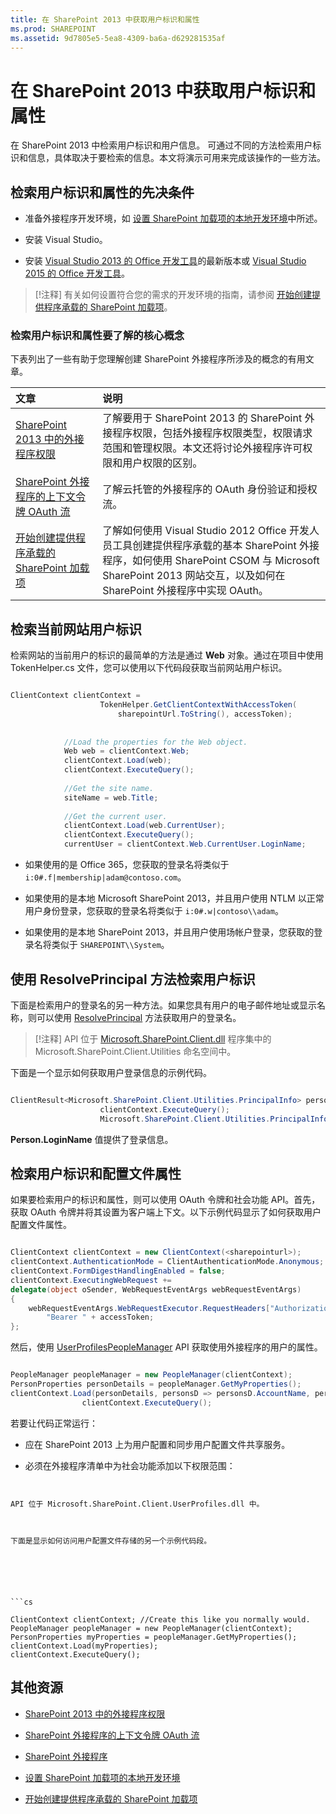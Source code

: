 ```yaml
---
title: 在 SharePoint 2013 中获取用户标识和属性
ms.prod: SHAREPOINT
ms.assetid: 9d7805e5-5ea8-4309-ba6a-d629281535af
---
```



# 在 SharePoint 2013 中获取用户标识和属性
在 SharePoint 2013 中检索用户标识和用户信息。
可通过不同的方法检索用户标识和信息，具体取决于要检索的信息。本文将演示可用来完成该操作的一些方法。
  
    
    


## 检索用户标识和属性的先决条件
<a name="Prereq"> </a>


- 准备外接程序开发环境，如 [设置 SharePoint 加载项的本地开发环境](set-up-an-on-premises-development-environment-for-sharepoint-add-ins.md)中所述。
    
  
- 安装 Visual Studio。
    
  
- 安装  [Visual Studio 2013 的 Office 开发工具](http://aka.ms/OfficeDevToolsForVS2013)的最新版本或  [Visual Studio 2015 的 Office 开发工具](http://aka.ms/OfficeDevToolsForVS2015)。
    
  

> [!注释]
> 有关如何设置符合您的需求的开发环境的指南，请参阅 [开始创建提供程序承载的 SharePoint 加载项](get-started-creating-provider-hosted-sharepoint-add-ins.md)。 
  
    
    


### 检索用户标识和属性要了解的核心概念

下表列出了一些有助于您理解创建 SharePoint 外接程序所涉及的概念的有用文章。
  
    
    


|**文章**|**说明**|
|:-----|:-----|
| [SharePoint 2013 中的外接程序权限](add-in-permissions-in-sharepoint-2013.md) <br/> |了解要用于 SharePoint 2013 的 SharePoint 外接程序权限，包括外接程序权限类型，权限请求范围和管理权限。本文还将讨论外接程序许可权限和用户权限的区别。  <br/> |
| [SharePoint 外接程序的上下文令牌 OAuth 流](context-token-oauth-flow-for-sharepoint-add-ins.md) <br/> |了解云托管的外接程序的 OAuth 身份验证和授权流。  <br/> |
| [开始创建提供程序承载的 SharePoint 加载项](get-started-creating-provider-hosted-sharepoint-add-ins.md) <br/> |了解如何使用 Visual Studio 2012 Office 开发人员工具创建提供程序承载的基本 SharePoint 外接程序，如何使用 SharePoint CSOM 与 Microsoft SharePoint 2013 网站交互，以及如何在 SharePoint 外接程序中实现 OAuth。  <br/> |
   

## 检索当前网站用户标识
<a name="WebsiteUserID"> </a>

检索网站的当前用户的标识的最简单的方法是通过 **Web** 对象。通过在项目中使用 TokenHelper.cs 文件，您可以使用以下代码段获取当前网站用户标识。
  
    
    

```cs

ClientContext clientContext =
                    TokenHelper.GetClientContextWithAccessToken(
                        sharepointUrl.ToString(), accessToken);
 
 
            //Load the properties for the Web object.
            Web web = clientContext.Web;
            clientContext.Load(web);
            clientContext.ExecuteQuery();
 
            //Get the site name.
            siteName = web.Title;
 
            //Get the current user.
            clientContext.Load(web.CurrentUser);
            clientContext.ExecuteQuery();
            currentUser = clientContext.Web.CurrentUser.LoginName;

```


- 如果使用的是 Office 365，您获取的登录名将类似于  `i:0#.f|membership|adam@contoso.com`。
    
  
- 如果使用的是本地 Microsoft SharePoint 2013，并且用户使用 NTLM 以正常用户身份登录，您获取的登录名将类似于  `i:0#.w|contoso\\adam`。
    
  
- 如果使用的是本地 SharePoint 2013，并且用户使用场帐户登录，您获取的登录名将类似于  `SHAREPOINT\\System`。
    
  

## 使用 ResolvePrincipal 方法检索用户标识
<a name="ResolvePrincipal"> </a>

下面是检索用户的登录名的另一种方法。如果您具有用户的电子邮件地址或显示名称，则可以使用  [ResolvePrincipal](https://msdn.microsoft.com/library/Microsoft.SharePoint.Utilities.SPUtility.ResolvePrincipal.aspx) 方法获取用户的登录名。
  
    
    

> [!注释]
> API 位于  [Microsoft.SharePoint.Client.dll](http://msdn.microsoft.com/zh-cn/library/microsoft.sharepoint.client.utilities.utility.resolveprincipal.aspx) 程序集中的 Microsoft.SharePoint.Client.Utilities 命名空间中。
  
    
    

下面是一个显示如何获取用户登录信息的示例代码。
  
    
    



```cs

ClientResult<Microsoft.SharePoint.Client.Utilities.PrincipalInfo> persons = Microsoft.SharePoint.Client.Utilities.Utility.ResolvePrincipal(clientContext, clientContext.Web, <email>, Microsoft.SharePoint.Client.Utilities.PrincipalType.User, Microsoft.SharePoint.Client.Utilities.PrincipalSource.All, null, true);
                    clientContext.ExecuteQuery();
                    Microsoft.SharePoint.Client.Utilities.PrincipalInfo person = persons.Value;

```

 **Person.LoginName** 值提供了登录信息。
  
    
    

## 检索用户标识和配置文件属性
<a name="Profile"> </a>

如果要检索用户的标识和属性，则可以使用 OAuth 令牌和社会功能 API。首先，获取 OAuth 令牌并将其设置为客户端上下文。以下示例代码显示了如何获取用户配置文件属性。
  
    
    

```cs

ClientContext clientContext = new ClientContext(<sharepointurl>);
clientContext.AuthenticationMode = ClientAuthenticationMode.Anonymous;
clientContext.FormDigestHandlingEnabled = false;
clientContext.ExecutingWebRequest +=
delegate(object oSender, WebRequestEventArgs webRequestEventArgs)
{                      
    webRequestEventArgs.WebRequestExecutor.RequestHeaders["Authorization"] =
        "Bearer " + accessToken;
};

```

然后，使用  [UserProfilesPeopleManager](https://msdn.microsoft.com/library/Microsoft.SharePoint.Client.UserProfilesPeopleManager.aspx) API 获取使用外接程序的用户的属性。
  
    
    



```cs

PeopleManager peopleManager = new PeopleManager(clientContext);
PersonProperties personDetails = peopleManager.GetMyProperties();
clientContext.Load(personDetails, personsD => personsD.AccountName, personsD => personsD.Email,  personsD => personsD.DisplayName);
                clientContext.ExecuteQuery();

```

若要让代码正常运行：
  
    
    

- 应在 SharePoint 2013 上为用户配置和同步用户配置文件共享服务。
    
  
- 必须在外接程序清单中为社会功能添加以下权限范围：
    
  ```XML
  
<AppPermissionRequest Right="Read" Scope="http://sharepoint/social/tenant" />

  ```

API 位于 Microsoft.SharePoint.Client.UserProfiles.dll 中。
  
    
    
下面是显示如何访问用户配置文件存储的另一个示例代码段。
  
    
    



```cs

ClientContext clientContext; //Create this like you normally would.               
PeopleManager peopleManager = new PeopleManager(clientContext);
PersonProperties myProperties = peopleManager.GetMyProperties();
clientContext.Load(myProperties);
clientContext.ExecuteQuery();

```


## 其他资源
<a name="AdditionalResources"> </a>


-  [SharePoint 2013 中的外接程序权限](add-in-permissions-in-sharepoint-2013.md)
    
  
-  [SharePoint 外接程序的上下文令牌 OAuth 流](context-token-oauth-flow-for-sharepoint-add-ins.md)
    
  
-  [SharePoint 外接程序](sharepoint-add-ins.md)
    
  
-  [设置 SharePoint 加载项的本地开发环境](set-up-an-on-premises-development-environment-for-sharepoint-add-ins.md)
    
  
-  [开始创建提供程序承载的 SharePoint 加载项](get-started-creating-provider-hosted-sharepoint-add-ins.md)
    
  

